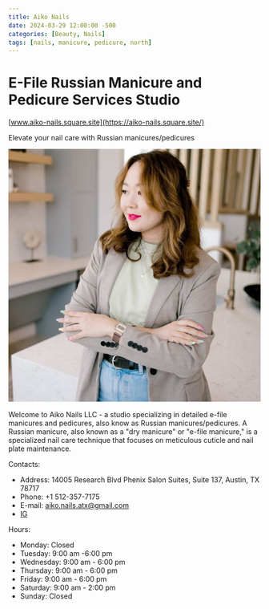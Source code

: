 ```yaml
---
title: Aiko Nails
date: 2024-03-29 12:00:00 -500
categories: [Beauty, Nails]
tags: [nails, manicure, pedicure, north]
---
```


# E-File Russian Manicure and Pedicure Services Studio

[www.aiko-nails.square.site](https://aiko-nails.square.site/)

Elevate your nail care with Russian manicures/pedicures

![img-description](/images/AikoNails.jpg)

Welcome to Aiko Nails LLC - a studio specializing in detailed e-file manicures and pedicures, also know as Russian manicures/pedicures. A Russian manicure, also known as a "dry manicure" or "e-file manicure," is a specialized nail care technique that focuses on meticulous cuticle and nail plate maintenance.


 

Contacts: 
* Address: 14005 Research Blvd Phenix Salon Suites, Suite 137, Austin, TX 78717
* Phone: +1 512-357-7175 
* E-mail: aiko.nails.atx@gmail.com
* [IG](https://www.instagram.com/aiko_nails.atx/)

Hours:
* Monday: Closed
* Tuesday: 9:00 am -6:00 pm
* Wednesday: 9:00 am - 6:00 pm
* Thursday: 9:00 am - 6:00 pm
* Friday: 9:00 am - 6:00 pm
* Saturday: 9:00 am - 2:00 pm
* Sunday: Closed